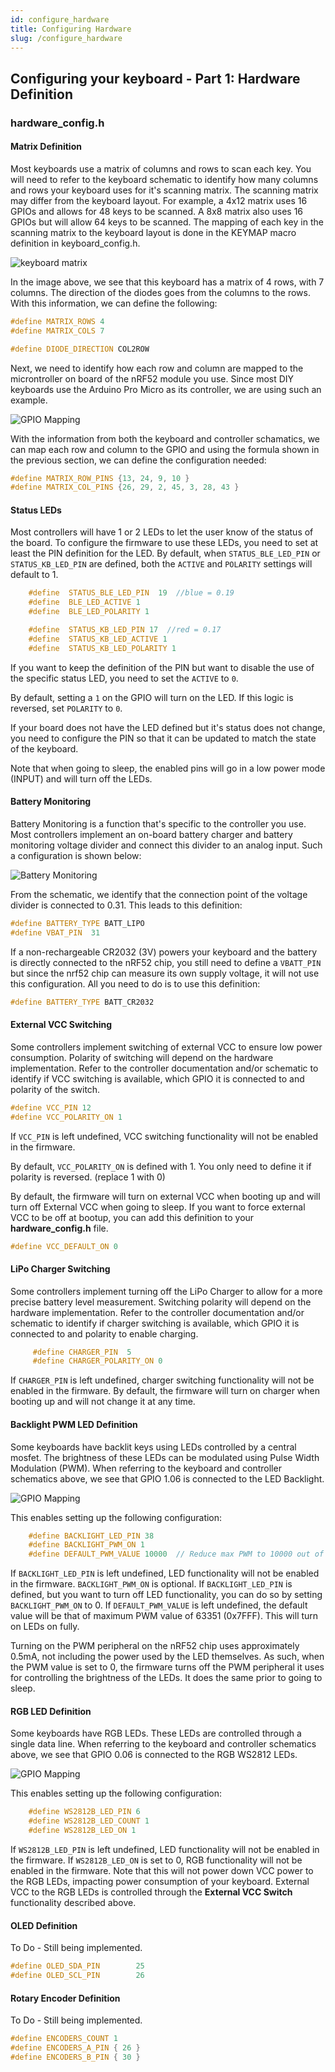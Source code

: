 ```yaml
---
id: configure_hardware
title: Configuring Hardware
slug: /configure_hardware
---
```


## Configuring your keyboard - Part 1: Hardware Definition

### hardware_config.h

#### Matrix Definition

Most keyboards use a matrix of columns and rows to scan each key.  You will need to refer to the keyboard schematic to identify how many columns and rows your keyboard uses for it's scanning matrix.  The scanning matrix may differ from the keyboard layout.  For example, a 4x12 matrix uses 16 GPIOs and allows for 48 keys to be scanned.  A 8x8 matrix also uses 16 GPIOs but will allow 64 keys to be scanned.  The mapping of each key in the scanning matrix to the keyboard layout is done in the KEYMAP macro definition in keyboard_config.h.

![keyboard matrix](http://bluemicro.jpconstantineau.com/img/keyboardmatrix.png)

In the image above, we see that this keyboard has a matrix of 4 rows, with 7 columns.  The direction of the diodes goes from the columns to the rows.  With this information, we can define the following:

``` c++
#define MATRIX_ROWS 4
#define MATRIX_COLS 7

#define DIODE_DIRECTION COL2ROW
```

Next, we need to identify how each row and column are mapped to the microntroller on board of the nRF52 module you use.  Since most DIY keyboards use the Arduino Pro Micro as its controller, we are using such an example.

![GPIO Mapping](http://bluemicro.jpconstantineau.com/img/gpiomapping.png)

With the information from both the keyboard and controller schamatics, we can map each row and column to the GPIO and using the formula shown in the previous section, we can define the configuration needed: 

``` c++
#define MATRIX_ROW_PINS {13, 24, 9, 10 }
#define MATRIX_COL_PINS {26, 29, 2, 45, 3, 28, 43 }
```

#### Status LEDs

Most controllers will have 1 or 2 LEDs to let the user know of the status of the board.  To configure the firmware to use these LEDs, you need to set at least the PIN definition for the LED. 
By default, when `STATUS_BLE_LED_PIN` or `STATUS_KB_LED_PIN` are defined, both the `ACTIVE` and `POLARITY` settings will default to 1.

``` c++
	#define  STATUS_BLE_LED_PIN  19  //blue = 0.19
	#define  BLE_LED_ACTIVE 1
	#define  BLE_LED_POLARITY 1

	#define  STATUS_KB_LED_PIN 17  //red = 0.17
	#define  STATUS_KB_LED_ACTIVE 1
	#define  STATUS_KB_LED_POLARITY 1
```
If you want to keep the definition of the PIN but want to disable the use of the specific status LED, you need to set the `ACTIVE` to `0`.  

By default, setting a `1` on the GPIO will turn on the LED.  If this logic is reversed, set `POLARITY` to `0`.

If your board does not have the LED defined but it's status does not change, you need to configure the PIN so that it can be updated to match the state of the keyboard.

Note that when going to sleep, the enabled pins will go in a low power mode (INPUT) and will turn off the LEDs.


#### Battery Monitoring

Battery Monitoring is a function that's specific to the controller you use.  Most controllers implement an on-board battery charger and battery monitoring voltage divider and connect this divider to an analog input.  Such a configuration is shown below:

![Battery Monitoring](http://bluemicro.jpconstantineau.com/img/batterymonitoring.png)

From the schematic, we identify that the connection point of the voltage divider is connected to 0.31. This leads to this definition:

``` c++
#define BATTERY_TYPE BATT_LIPO
#define VBAT_PIN  31
```

If a non-rechargeable CR2032 (3V) powers your keyboard and the battery is directly connected to the nRF52 chip, you still need to define a `VBATT_PIN`  but since the nrf52 chip can measure its own supply voltage, it will not use this configuration. All you need to do is to use this definition:

``` c++
#define BATTERY_TYPE BATT_CR2032
```

#### External VCC Switching

Some controllers implement switching of external VCC to ensure low power consumption.  Polarity of switching will depend on the hardware implementation.  Refer to the controller documentation and/or schematic to identify if VCC switching is available, which GPIO it is connected to and polarity of the switch.

``` c++
#define VCC_PIN 12
#define VCC_POLARITY_ON 1
```
If `VCC_PIN` is left undefined, VCC switching functionality will not be enabled in the firmware.

By default, `VCC_POLARITY_ON` is defined with 1. You only need to define it if polarity is reversed. (replace 1 with 0)

By default, the firmware will turn on external VCC when booting up and will turn off External VCC when going to sleep.  If you want to force external VCC to be off at bootup, you can add this definition to your __hardware_config.h__ file.

``` c++
#define VCC_DEFAULT_ON 0
```

#### LiPo Charger Switching

Some controllers implement turning off the LiPo Charger to allow for a more precise battery level measurement.  Switching polarity will depend on the hardware implementation.  Refer to the controller documentation and/or schematic to identify if charger switching is available, which GPIO it is connected to and polarity to enable charging.

``` c++
     #define CHARGER_PIN  5
     #define CHARGER_POLARITY_ON 0
```
If `CHARGER_PIN` is left undefined, charger switching functionality will not be enabled in the firmware. By default, the firmware will turn on charger when booting up and will not change it at any time.


#### Backlight PWM LED Definition

Some keyboards have backlit keys using LEDs controlled by a central mosfet.  The brightness of these LEDs can be modulated using Pulse Width Modulation (PWM). When referring to the keyboard and controller schematics above, we see that GPIO 1.06 is connected to the LED Backlight.

 ![GPIO Mapping](http://bluemicro.jpconstantineau.com/img/gpiomapping.png)

This enables setting up the following configuration:

``` c++
	#define BACKLIGHT_LED_PIN 38
	#define BACKLIGHT_PWM_ON 1 
    #define DEFAULT_PWM_VALUE 10000  // Reduce max PWM to 10000 out of 63351 (0x7FFF)
```
If `BACKLIGHT_LED_PIN` is left undefined, LED functionality will not be enabled in the firmware.
`BACKLIGHT_PWM_ON` is optional. If `BACKLIGHT_LED_PIN` is defined, but you want to turn off LED functionality, you can do so by setting `BACKLIGHT_PWM_ON` to 0.
If `DEFAULT_PWM_VALUE` is left undefined, the default value will be that of maximum PWM value of 63351 (0x7FFF).  This will turn on LEDs on fully.

Turning on the PWM peripheral on the nRF52 chip uses approximately 0.5mA, not including the power used by the LED themselves.  As such, when the PWM value is set to 0, the firmware turns off the PWM peripheral it uses for controlling the brightness of the LEDs. It does the same prior to going to sleep. 


#### RGB LED Definition

Some keyboards have RGB LEDs.  These LEDs are controlled through a single data line. When referring to the keyboard and controller schematics above, we see that GPIO 0.06 is connected to the RGB WS2812 LEDs.

 ![GPIO Mapping](http://bluemicro.jpconstantineau.com/img/gpiomapping.png)

This enables setting up the following configuration:

``` c++
	#define WS2812B_LED_PIN 6
	#define WS2812B_LED_COUNT 1
	#define WS2812B_LED_ON 1 
```
If `WS2812B_LED_PIN` is left undefined, LED functionality will not be enabled in the firmware.
If `WS2812B_LED_ON` is set to 0, RGB functionality will not be enabled in the firmware. Note that this will not power down VCC power to the RGB LEDs, impacting power consumption of your keyboard.  External VCC to the RGB LEDs is controlled through the __External VCC Switch__ functionality described above.

#### OLED Definition

To Do - Still being implemented.

``` c++
#define OLED_SDA_PIN        25
#define OLED_SCL_PIN        26
```


#### Rotary Encoder Definition

To Do - Still being implemented.

``` c++
#define ENCODERS_COUNT 1
#define ENCODERS_A_PIN { 26 }
#define ENCODERS_B_PIN { 30 }
```